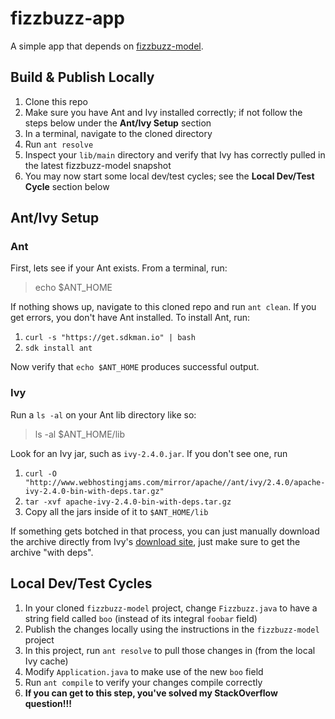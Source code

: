 # fizzbuzz-app
A simple app that depends on [fizzbuzz-model]().

## Build & Publish Locally
1. Clone this repo
2. Make sure you have Ant and Ivy installed correctly; if not follow the steps below under the **Ant/Ivy Setup** section
3. In a terminal, navigate to the cloned directory
4. Run `ant resolve`
5. Inspect your `lib/main` directory and verify that Ivy has correctly pulled in the latest fizzbuzz-model snapshot
6. You may now start some local dev/test cycles; see the **Local Dev/Test Cycle** section below

## Ant/Ivy Setup
### Ant
First, lets see if your Ant exists. From a terminal, run:

> echo $ANT_HOME

If nothing shows up, navigate to this cloned repo and run `ant clean`. If you get errors, you don't have Ant installed. To install Ant, run:

1. `curl -s "https://get.sdkman.io" | bash`
2. `sdk install ant`

Now verify that `echo $ANT_HOME` produces successful output.

### Ivy
Run a `ls -al` on your Ant lib directory like so:

> ls -al $ANT_HOME/lib

Look for an Ivy jar, such as `ivy-2.4.0.jar`. If you don't see one, run

1. `curl -O "http://www.webhostingjams.com/mirror/apache//ant/ivy/2.4.0/apache-ivy-2.4.0-bin-with-deps.tar.gz"`
2. `tar -xvf apache-ivy-2.4.0-bin-with-deps.tar.gz`
3. Copy all the jars inside of it to `$ANT_HOME/lib`

If something gets botched in that process, you can just manually download the archive directly from Ivy's [download site](http://ant.apache.org/ivy/download.cgi), just make sure to get the archive "with deps".

## Local Dev/Test Cycles
1. In your cloned `fizzbuzz-model` project, change `Fizzbuzz.java` to have a string field called `boo` (instead of its integral `foobar` field)
2. Publish the changes locally using the instructions in the `fizzbuzz-model` project
3. In this project, run `ant resolve` to pull those changes in (from the local Ivy cache)
4. Modify `Application.java` to make use of the new `boo` field
5. Run `ant compile` to verify your changes compile correctly
6. **If you can get to this step, you've solved my StackOverflow question!!!**
